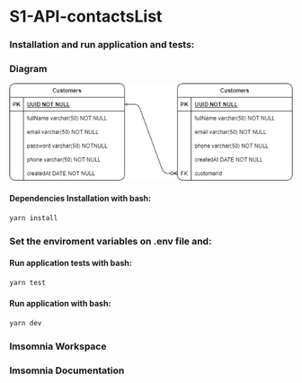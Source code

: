 # S1-API-contactsList

### Installation and run application and tests:

### Diagram
![Alt text](DER_S1.png)

#### Dependencies Installation with bash:
```bash
yarn install
```
### Set the enviroment variables on .env file and:

#### Run application tests with bash:
```bash
yarn test
```

#### Run application with bash:
```bash
yarn dev
```

### Imsomnia Workspace


### Imsomnia Documentation

